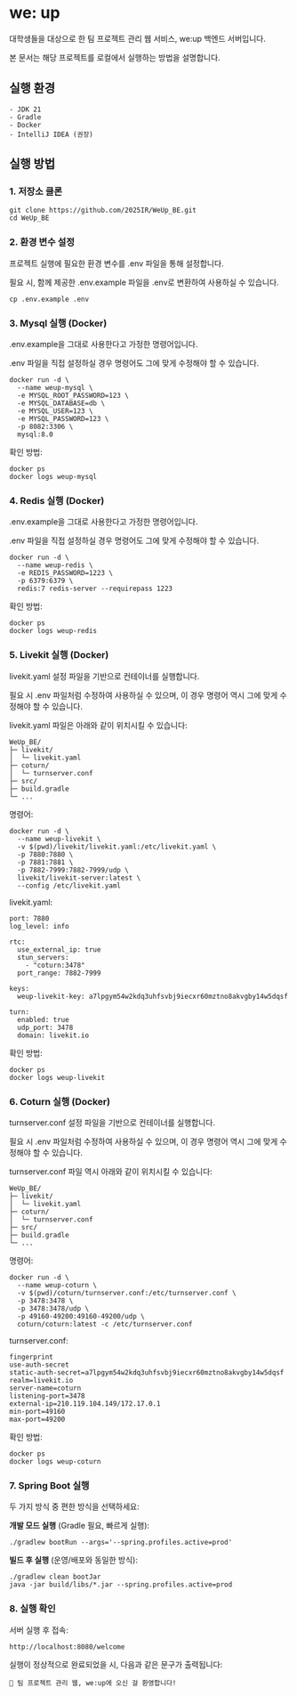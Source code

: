 # we: up

대학생들을 대상으로 한 팀 프로젝트 관리 웹 서비스, we:up 백엔드 서버입니다.

본 문서는 해당 프로젝트를 로컬에서 실행하는 방법을 설명합니다.

## 실행 환경

```
- JDK 21
- Gradle
- Docker
- IntelliJ IDEA (권장)
```

## 실행 방법

### 1. 저장소 클론

```
git clone https://github.com/2025IR/WeUp_BE.git
cd WeUp_BE
```

### 2. 환경 변수 설정

프로젝트 실행에 필요한 환경 변수를 .env 파일을 통해 설정합니다.

필요 시, 함께 제공한 .env.example 파일을 .env로 변환하여 사용하실 수 있습니다.

```
cp .env.example .env
```

### 3. Mysql 실행 (Docker)

.env.example을 그대로 사용한다고 가정한 명령어입니다.

.env 파일을 직접 설정하실 경우 명령어도 그에 맞게 수정해야 할 수 있습니다.

```
docker run -d \
  --name weup-mysql \
  -e MYSQL_ROOT_PASSWORD=123 \
  -e MYSQL_DATABASE=db \
  -e MYSQL_USER=123 \
  -e MYSQL_PASSWORD=123 \
  -p 8082:3306 \
  mysql:8.0
```

확인 방법:

```
docker ps
docker logs weup-mysql
```

### 4. Redis 실행 (Docker)

.env.example을 그대로 사용한다고 가정한 명령어입니다.

.env 파일을 직접 설정하실 경우 명령어도 그에 맞게 수정해야 할 수 있습니다.

```
docker run -d \
  --name weup-redis \
  -e REDIS_PASSWORD=1223 \
  -p 6379:6379 \
  redis:7 redis-server --requirepass 1223
```

확인 방법:

```
docker ps
docker logs weup-redis
```

### 5. Livekit 실행 (Docker)

livekit.yaml 설정 파일을 기반으로 컨테이너를 실행합니다.

필요 시 .env 파일처럼 수정하여 사용하실 수 있으며, 이 경우 명령어 역시 그에 맞게 수정해야 할 수 있습니다.

livekit.yaml 파일은 아래와 같이 위치시킬 수 있습니다:

```
WeUp_BE/
├─ livekit/
│  └─ livekit.yaml
├─ coturn/
│  └─ turnserver.conf
├─ src/
├─ build.gradle
└─ ...
```

명령어:

```
docker run -d \
  --name weup-livekit \
  -v $(pwd)/livekit/livekit.yaml:/etc/livekit.yaml \
  -p 7880:7880 \
  -p 7881:7881 \
  -p 7882-7999:7882-7999/udp \
  livekit/livekit-server:latest \
  --config /etc/livekit.yaml
```

livekit.yaml:

```
port: 7880
log_level: info

rtc:
  use_external_ip: true
  stun_servers:
    - "coturn:3478"
  port_range: 7882-7999

keys:
  weup-livekit-key: a7lpgym54w2kdq3uhfsvbj9iecxr60mztno8akvgby14w5dqsf

turn:
  enabled: true
  udp_port: 3478
  domain: livekit.io

```

확인 방법:

```
docker ps
docker logs weup-livekit
```

### 6. Coturn 실행 (Docker)

turnserver.conf 설정 파일을 기반으로 컨테이너를 실행합니다.

필요 시 .env 파일처럼 수정하여 사용하실 수 있으며, 이 경우 명령어 역시 그에 맞게 수정해야 할 수 있습니다.

turnserver.conf 파일 역시 아래와 같이 위치시킬 수 있습니다:

```
WeUp_BE/
├─ livekit/
│  └─ livekit.yaml
├─ coturn/
│  └─ turnserver.conf
├─ src/
├─ build.gradle
└─ ...
```

명령어:

```
docker run -d \
  --name weup-coturn \
  -v $(pwd)/coturn/turnserver.conf:/etc/turnserver.conf \
  -p 3478:3478 \
  -p 3478:3478/udp \
  -p 49160-49200:49160-49200/udp \
  coturn/coturn:latest -c /etc/turnserver.conf
```

turnserver.conf:

```
fingerprint
use-auth-secret
static-auth-secret=a7lpgym54w2kdq3uhfsvbj9iecxr60mztno8akvgby14w5dqsf
realm=livekit.io
server-name=coturn
listening-port=3478
external-ip=210.119.104.149/172.17.0.1
min-port=49160
max-port=49200
```

확인 방법:

```
docker ps
docker logs weup-coturn
```

### 7. Spring Boot 실행

두 가지 방식 중 편한 방식을 선택하세요:

**개발 모드 실행** (Gradle 필요, 빠르게 실행):

```
./gradlew bootRun --args='--spring.profiles.active=prod'
```

**빌드 후 실행** (운영/배포와 동일한 방식):

```
./gradlew clean bootJar
java -jar build/libs/*.jar --spring.profiles.active=prod
```

### 8. 실행 확인

서버 실행 후 접속:

```
http://localhost:8080/welcome
```

실행이 정상적으로 완료되었을 시, 다음과 같은 문구가 출력됩니다:

```
🎉 팀 프로젝트 관리 웹, we:up에 오신 걸 환영합니다!
```